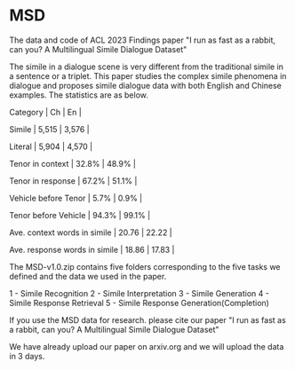 # MSD
The data and code of ACL 2023 Findings paper "I run as fast as a rabbit, can you? A Multilingual Simile Dialogue Dataset"

The simile in a dialogue scene is very different from the traditional simile in a sentence or a triplet. This paper studies the complex simile phenomena in dialogue and proposes simile dialogue data with both English and Chinese examples. The statistics are as below.

Category                       |   Ch   |    En   |

Simile                         |  5,515 |  3,576  |

Literal                        |  5,904 |  4,570  |

Tenor in context               |  32.8% |  48.9%  |

Tenor in response              |  67.2% |  51.1%  |

Vehicle before Tenor           |  5.7%  |  0.9%   |

Tenor before Vehicle           |  94.3% |  99.1%  |

Ave. context words in simile   |  20.76 |  22.22  |

Ave. response words in simile  |  18.86 |  17.83  |

The MSD-v1.0.zip contains five folders corresponding to the five tasks we defined and the data we used in the paper.

1 - Simile Recognition
2 - Simile Interpretation
3 - Simile Generation
4 - Simile Response Retrieval
5 - Simile Response Generation(Completion)

If you use the MSD data for research. please cite our paper "I run as fast as a rabbit, can you? A Multilingual Simile Dialogue Dataset"

We have already upload our paper on arxiv.org and we will upload the data in 3 days.
